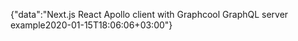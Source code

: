{"data":"Next.js React Apollo client with Graphcool GraphQL server example2020-01-15T18:06:06+03:00"}
